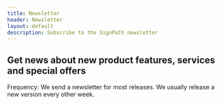 ```yaml
---
title: Newsletter
header: Newsletter
layout: default
description: Subscribe to the SignPath newsletter
---
```


## Get news about new product features, services and special offers

Frequency: We send a newsletter for most releases. We usually release a new version every other week.

<!-- used to send a link for subscribing to the newsletter -->
